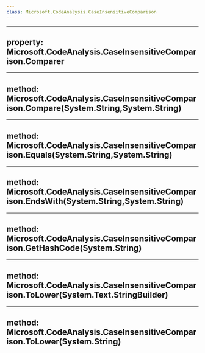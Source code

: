```yaml
---
class: Microsoft.CodeAnalysis.CaseInsensitiveComparison
---
```


---
property: Microsoft.CodeAnalysis.CaseInsensitiveComparison.Comparer
---

---
method: Microsoft.CodeAnalysis.CaseInsensitiveComparison.Compare(System.String,System.String)
---

---
method: Microsoft.CodeAnalysis.CaseInsensitiveComparison.Equals(System.String,System.String)
---

---
method: Microsoft.CodeAnalysis.CaseInsensitiveComparison.EndsWith(System.String,System.String)
---

---
method: Microsoft.CodeAnalysis.CaseInsensitiveComparison.GetHashCode(System.String)
---

---
method: Microsoft.CodeAnalysis.CaseInsensitiveComparison.ToLower(System.Text.StringBuilder)
---

---
method: Microsoft.CodeAnalysis.CaseInsensitiveComparison.ToLower(System.String)
---

